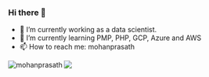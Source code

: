 ### Hi there 👋

- 🔭 I’m currently working as a data scientist.
- 🌱 I’m currently learning PMP, PHP, GCP, Azure and AWS
- 📫 How to reach me: mohanprasath


<p><img align="left" src="https://github-readme-stats.vercel.app/api/top-langs?username=mohanprasath&show_icons=true&locale=en&layout=compact" alt="mohanprasath" /></p>


<!-- <p>&nbsp;<img align="center" src="https://github-readme-stats.vercel.app/api?username=mohanprasath&show_icons=true&locale=en" alt="mohanprasath" /></p>


// <p><img align="center" src="https://github-readme-streak-stats.herokuapp.com/?user=mohanprasath" alt="mohanprasath" /></p>

--> 


![](https://komarev.com/ghpvc/?username=your-github-mohanprasath&label=PROFILE+VIEWS)

